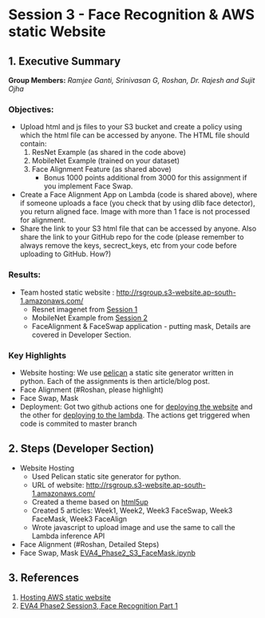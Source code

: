 # Session 3 - Face Recognition & AWS static Website


## 1. Executive Summary
**Group Members:** *Ramjee Ganti, Srinivasan G, Roshan, Dr. Rajesh and Sujit Ojha* 

### **Objectives**:

- Upload html and js files to your S3 bucket and create a policy using which the html file can be accessed by anyone. The HTML file should contain:
    1. ResNet Example (as shared in the code above)
    2. MobileNet Example (trained on your dataset)
    3. Face Alignment Feature (as shared above)
        - Bonus 1000 points additional from 3000 for this assignment if you implement Face Swap. 
- Create a Face Alignment App on Lambda (code is shared above), where if someone uploads a face (you check that by using dlib face detector), you return aligned face. Image with more than 1 face is not processed for alignment. 
- Share the link to your S3 html file that can be accessed by anyone. Also share the link to your GitHub repo for the code (please remember to always remove the keys, secrect_keys, etc from your code before uploading to GitHub. How?)

### **Results**:
- Team hosted static website : http://rsgroup.s3-website.ap-south-1.amazonaws.com/
    - Resnet imagenet from [Session 1]()
    - MobileNet Example from [Session 2]()
    - FaceAlignment & FaceSwap application - putting mask, Details are covered in Developer Section.


### **Key Highlights**
- Website hosting: We use [pelican](https://blog.getpelican.com/) a static site generator written in python. Each of the assignments is then article/blog post.
- Face Alignment (#Roshan, please highlight)
- Face Swap, Mask 
- Deployment: Got two github actions one for [deploying the website](https://github.com/EVA4-RS-Group/Phase2/actions?query=workflow%3A%22Frontend+Deploy%22) and the other for [deploying to the lambda](https://github.com/gantir/eva4-2/actions?query=workflow%3A%22EVA4+Phase2+Week3%22). The actions get triggered when code is commited to master branch



## 2. Steps (Developer Section)
- Website Hosting
  - Used Pelican static site generator for python.
  - URL of website: http://rsgroup.s3-website.ap-south-1.amazonaws.com/
  - Created a theme based on [html5up](https://html5up.net/uploads/demos/phantom/)
  - Created 5 articles: Week1, Week2, Week3 FaceSwap, Week3 FaceMask, Week3 FaceAlign
  - Wrote javascript to upload image and use the same to call the Lambda inference API
- Face Alignment (#Roshan, Detailed Steps)
- Face Swap, Mask [EVA4_Phase2_S3_FaceMask.ipynb](EVA4_Phase2_S3_FaceMask.ipynb)


## 3. References

1. [Hosting AWS static website](https://docs.aws.amazon.com/AmazonS3/latest/dev/HostingWebsiteOnS3Setup.html)
2. [EVA4 Phase2 Session3, Face Recognition Part 1](https://theschoolof.ai/)
